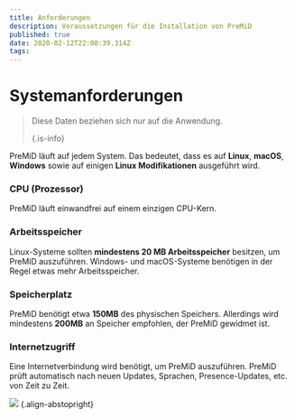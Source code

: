```yaml
---
title: Anforderungen
description: Voraussetzungen für die Installation von PreMiD
published: true
date: 2020-02-12T22:08:39.314Z
tags:
---
```


# Systemanforderungen

> Diese Daten beziehen sich nur auf die Anwendung. 
> 
> {.is-info}

PreMiD läuft auf jedem System. Das bedeutet, dass es auf **Linux**, **macOS**, **Windows** sowie auf einigen **Linux Modifikationen** ausgeführt wird.

### CPU (Prozessor)
PreMiD läuft einwandfrei auf einem einzigen CPU-Kern.

### Arbeitsspeicher
Linux-Systeme sollten **mindestens 20 MB Arbeitsspeicher** besitzen, um PreMiD auszuführen. Windows- und macOS-Systeme benötigen in der Regel etwas mehr Arbeitsspeicher.

### Speicherplatz
PreMiD benötigt etwa **150MB** des physischen Speichers. Allerdings wird mindestens **200MB** an Speicher empfohlen, der PreMiD gewidmet ist.

### Internetzugriff
Eine Internetverbindung wird benötigt, um PreMiD auszuführen. PreMiD prüft automatisch nach neuen Updates, Sprachen, Presence-Updates, etc. von Zeit zu Zeit.

![](https://a.icons8.com/ViUXyjOj/f4tFww/svg.svg) {.align-abstopright}